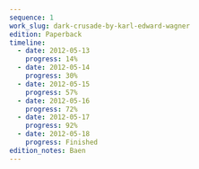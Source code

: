 ```yaml
---
sequence: 1
work_slug: dark-crusade-by-karl-edward-wagner
edition: Paperback
timeline:
  - date: 2012-05-13
    progress: 14%
  - date: 2012-05-14
    progress: 30%
  - date: 2012-05-15
    progress: 57%
  - date: 2012-05-16
    progress: 72%
  - date: 2012-05-17
    progress: 92%
  - date: 2012-05-18
    progress: Finished
edition_notes: Baen
---
```

